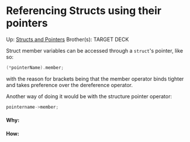 # Referencing Structs using their pointers

Up: [Structs and Pointers](structs_and_pointers)
Brother(s):
TARGET DECK

Struct member variables can be accessed through a `struct`'s pointer, like so:

```c
(*pointerName).member;
```

with the reason for brackets being that the member operator binds tighter and takes preference over the dereference operator.

Another way of doing it would be with the structure pointer operator:

```c
pointername->member;
```
































#### Why:
#### How:









